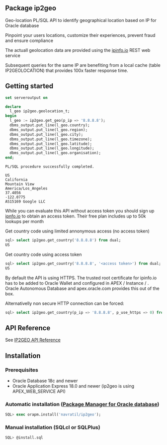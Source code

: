 ## Package ip2geo

Geo-location PL/SQL API to identify geographical location based on IP for Oracle database 

Pinpoint your users locations, customize their experiences, prevent fraud and ensure compliance

The actuall geolocation data are provided using the [ipinfo.io](https://ipinfo.io) REST web service

Subsequent queries for the same IP are benefiting from a local cache (table IP2GEOLOCATION) that provides 100x faster response time.

## Getting started

```sql
set serveroutput on

declare
  l_geo ip2geo.geolocation_t;
begin
  l_geo := ip2geo.get_geo(p_ip => '8.8.8.8');
  dbms_output.put_line(l_geo.country);
  dbms_output.put_line(l_geo.region);  
  dbms_output.put_line(l_geo.city);    
  dbms_output.put_line(l_geo.timezone);      
  dbms_output.put_line(l_geo.latitude);      
  dbms_output.put_line(l_geo.longitude);      
  dbms_output.put_line(l_geo.organisation);      
end;
```

```
PL/SQL procedure successfully completed.

US
California
Mountain View
America/Los_Angeles
37.4056
-122.0775
AS15169 Google LLC
```

While you can evaluate this API without access token you should sign up [ipnfo.io](https://ipinfo.io/pricing) to obtain an access token.
Their free plan includes up to 50k lookups per month

Get country code using limited annonymous access (no access token)
```sql
sql> select ip2geo.get_country('8.8.8.8') from dual;                    
US
```
Get country code using access token
```sql
sql> select ip2geo.get_country('8.8.8.8', '<access token>') from dual;
US
```  

By default the API is using HTTPS. The trusted root certificate for ipinfo.io has to be added to Oracle Wallet and configured in APEX / Instance / .
Oracle Autonomous Database and apex.oracle.com provides this out of the box.
  
Alternativelly non secure HTTP connection can be forced:
```sql
sql> select ip2geo.get_country(p_ip => '8.8.8.8', p_use_https => 0) from dual;
```

## API Reference 

See [IP2GEO API Reference](api-reference.md)

## Installation

### Prerequisites

- Oracle Database 18c and newer
- Oracle Application Express 18.0 and newer (ip2geo is using APEX_WEB_SERVICE API)

### Automatic installation ([Package Manager for Oracle database](https://orapm.com))

```sql
SQL> exec orapm.install('navratil/ip2geo');
```

### Manual installation (SQLcl or SQLPlus)

```sql
SQL> @install.sql
```

